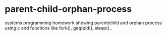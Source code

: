 # parent-child-orphan-process
systems programming homework showing parentichild and orphan process using c
and functions like fork(), getppid(), sleep()..
